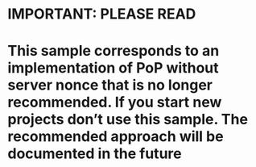 # IMPORTANT: PLEASE READ

# This sample corresponds to an implementation of PoP without server nonce that is no longer recommended. If you start new projects don’t use this sample. The recommended approach will be documented in the future